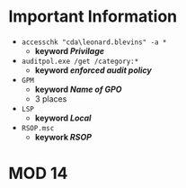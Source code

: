 # Important Information
- `accesschk "cda\leonard.blevins" -a *`
  - **keyword _Privilage_**
- `auditpol.exe /get /category:*`
  - **keyword _enforced audit policy_**
- `GPM`
  - **keyword _Name of GPO_**
  - 3 places
- `LSP`
  - **keyword _Local_**
- `RSOP.msc`
  - **keywork _RSOP_** 
# MOD 14
